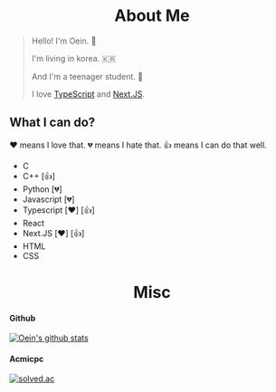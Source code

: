 <h1 align="center">About Me</h1>

 > Hello! I'm Oein. 👋
 >
 > I'm living in korea. 🇰🇷
 >
 > And I'm a teenager student. 🏫
 >
 > I love [TypeScript](https://www.typescriptlang.org) and [Next.JS](https://nextjs.org).
 
## What I can do?

❤️ means I love that.
💔 means I hate that.
👍 means I can do that well.
 
  - C
  - C++ \[👍]
  - Python \[💔]
  - Javascript \[💔]
  - Typescript \[❤️] \[👍]
  - React
  - Next.JS \[❤️] \[👍]
  - HTML
  - CSS

<h1 align="center">Misc</h1>

#### Github
[![Oein's github stats](https://github-readme-stats.vercel.app/api?username=oein&show_icons=true&theme=gradient&include_all_commits=true&count_private=true&&bg_color=30,0ff1ce,904e95&title_color=fff&text_color=fff)](https://github.com/anuraghazra/github-readme-stats)

#### Acmicpc
[![solved.ac](http://mazassumnida.wtf/api/v2/generate_badge?boj=banana100219)](https://solved.ac/banana100219)
